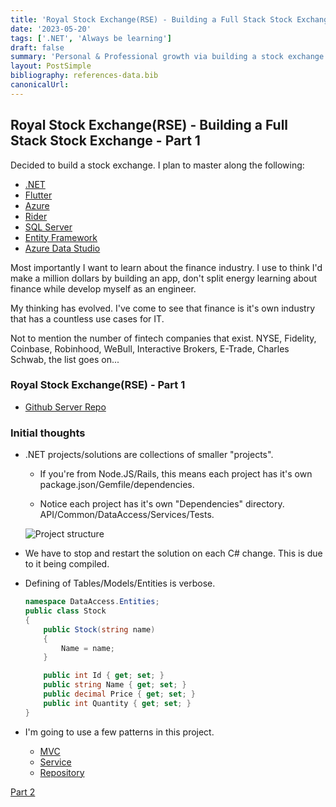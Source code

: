 ```yaml
---
title: 'Royal Stock Exchange(RSE) - Building a Full Stack Stock Exchange - Part 1'
date: '2023-05-20'
tags: ['.NET', 'Always be learning']
draft: false
summary: 'Personal & Professional growth via building a stock exchange with .NET, Entity Framework, Flutter, Azure & more.'
layout: PostSimple
bibliography: references-data.bib
canonicalUrl:
---
```


## Royal Stock Exchange(RSE) - Building a Full Stack Stock Exchange - Part 1

Decided to build a stock exchange. I plan to master along the following:

- [.NET](https://dotnet.microsoft.com/en-us/download/dotnet/7.0)
- [Flutter](https://flutter.dev/)
- [Azure](https://azure.microsoft.com/en-us)
- [Rider](https://www.jetbrains.com/rider/)
- [SQL Server](https://learn.microsoft.com/en-us/sql/linux/quickstart-install-connect-docker?view=sql-server-ver16&pivots=cs1-bash)
- [Entity Framework](https://learn.microsoft.com/en-us/aspnet/entity-framework)
- [Azure Data Studio](https://azure.microsoft.com/en-us/products/data-studio)

Most importantly I want to learn about the finance industry. I use to think I'd
make a million dollars by building an app, don't split energy learning about finance
while develop myself as an engineer.

My thinking has evolved. I've come to see that finance is it's own industry
that has a countless use cases for IT.

Not to mention the number of fintech companies that exist. NYSE, Fidelity, Coinbase,
Robinhood, WeBull, Interactive Brokers, E-Trade, Charles Schwab, the list goes on...

### Royal Stock Exchange(RSE) - Part 1

- [Github Server Repo](https://github.com/primetimetran/net-royalstockexchange)

### Initial thoughts

- .NET projects/solutions are collections of smaller "projects".

  - If you're from Node.JS/Rails, this means each project has it's own package.json/Gemfile/dependencies.

  - Notice each project has it's own "Dependencies" directory. API/Common/DataAccess/Services/Tests.

  ![Project structure](https://i.imgur.com/b6vGlJl.png)

- We have to stop and restart the solution on each C# change. This is due to it
  being compiled.

- Defining of Tables/Models/Entities is verbose.

  ```csharp
  namespace DataAccess.Entities;
  public class Stock
  {
      public Stock(string name)
      {
          Name = name;
      }

      public int Id { get; set; }
      public string Name { get; set; }
      public decimal Price { get; set; }
      public int Quantity { get; set; }
  }
  ```

- I'm going to use a few patterns in this project.

  - [MVC](https://learn.microsoft.com/en-us/aspnet/mvc/overview/older-versions-1/getting-started-with-mvc/getting-started-with-mvc-part1)
  - [Service](https://learn.microsoft.com/en-us/aspnet/mvc/overview/older-versions-1/models-data/validating-with-a-service-layer-cs)
  - [Repository](https://learn.microsoft.com/en-us/dotnet/architecture/microservices/microservice-ddd-cqrs-patterns/infrastructure-persistence-layer-design)

[Part 2](https://loi-tran-blog.netlify.app/blog/RSE%20-%20Seeding%20Data)

